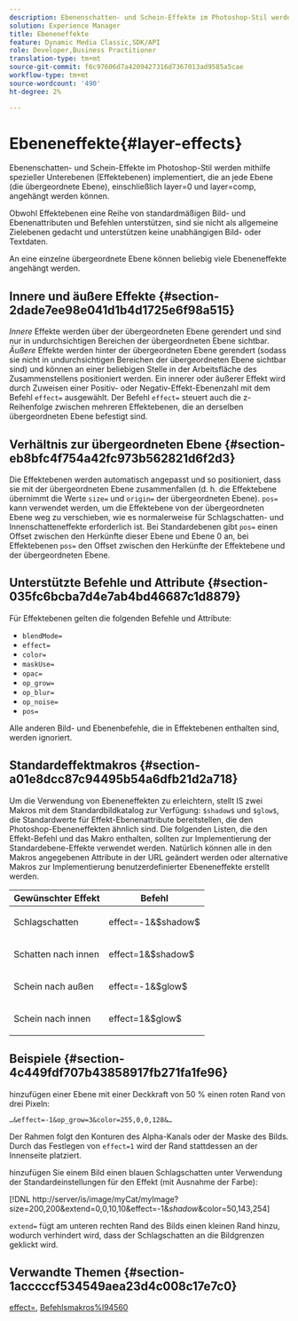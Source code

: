 ```yaml
---
description: Ebenenschatten- und Schein-Effekte im Photoshop-Stil werden mithilfe spezieller Unterebenen (Effektebenen) implementiert, die an jede Ebene (die übergeordnete Ebene), einschließlich layer=0 und layer=comp, angehängt werden können.
solution: Experience Manager
title: Ebeneneffekte
feature: Dynamic Media Classic,SDK/API
role: Developer,Business Practitioner
translation-type: tm+mt
source-git-commit: f6c97606d7a4209427316d7367013ad9585a5cae
workflow-type: tm+mt
source-wordcount: '490'
ht-degree: 2%

---
```



# Ebeneneffekte{#layer-effects}

Ebenenschatten- und Schein-Effekte im Photoshop-Stil werden mithilfe spezieller Unterebenen (Effektebenen) implementiert, die an jede Ebene (die übergeordnete Ebene), einschließlich layer=0 und layer=comp, angehängt werden können.

Obwohl Effektebenen eine Reihe von standardmäßigen Bild- und Ebenenattributen und Befehlen unterstützen, sind sie nicht als allgemeine Zielebenen gedacht und unterstützen keine unabhängigen Bild- oder Textdaten.

An eine einzelne übergeordnete Ebene können beliebig viele Ebeneneffekte angehängt werden.

## Innere und äußere Effekte {#section-2dade7ee98e041d1b4d1725e6f98a515}

*Innere* Effekte werden über der übergeordneten Ebene gerendert und sind nur in undurchsichtigen Bereichen der übergeordneten Ebene sichtbar. *Äußere* Effekte werden hinter der übergeordneten Ebene gerendert (sodass sie nicht in undurchsichtigen Bereichen der übergeordneten Ebene sichtbar sind) und können an einer beliebigen Stelle in der Arbeitsfläche des Zusammenstellens positioniert werden. Ein innerer oder äußerer Effekt wird durch Zuweisen einer Positiv- oder Negativ-Effekt-Ebenenzahl mit dem Befehl `effect=` ausgewählt. Der Befehl `effect=` steuert auch die z-Reihenfolge zwischen mehreren Effektebenen, die an derselben übergeordneten Ebene befestigt sind.

## Verhältnis zur übergeordneten Ebene {#section-eb8bfc4f754a42fc973b562821d6f2d3}

Die Effektebenen werden automatisch angepasst und so positioniert, dass sie mit der übergeordneten Ebene zusammenfallen (d. h. die Effektebene übernimmt die Werte `size=` und `origin=` der übergeordneten Ebene). `pos=` kann verwendet werden, um die Effektebene von der übergeordneten Ebene weg zu verschieben, wie es normalerweise für Schlagschatten- und Innenschatteneffekte erforderlich ist. Bei Standardebenen gibt `pos=` einen Offset zwischen den Herkünfte dieser Ebene und Ebene 0 an, bei Effektebenen `pos=` den Offset zwischen den Herkünfte der Effektebene und der übergeordneten Ebene.

## Unterstützte Befehle und Attribute {#section-035fc6bcba7d4e7ab4bd46687c1d8879}

Für Effektebenen gelten die folgenden Befehle und Attribute:

* `blendMode=`
* `effect=`
* `color=`
* `maskUse=`
* `opac=`
* `op_grow=`
* `op_blur=`
* `op_noise=`
* `pos=`

Alle anderen Bild- und Ebenenbefehle, die in Effektebenen enthalten sind, werden ignoriert.

## Standardeffektmakros {#section-a01e8dcc87c94495b54a6dfb21d2a718}

Um die Verwendung von Ebeneneffekten zu erleichtern, stellt IS zwei Makros mit dem Standardbildkatalog zur Verfügung: `$shadow$` und `$glow$`, die Standardwerte für Effekt-Ebenenattribute bereitstellen, die den Photoshop-Ebeneneffekten ähnlich sind. Die folgenden Listen, die den Effekt-Befehl und das Makro enthalten, sollten zur Implementierung der Standardebene-Effekte verwendet werden. Natürlich können alle in den Makros angegebenen Attribute in der URL geändert werden oder alternative Makros zur Implementierung benutzerdefinierter Ebeneneffekte erstellt werden.

<table id="table_8089C41AD1F24223A58C7DD8F4DDF73C"> 
 <thead> 
  <tr> 
   <th class="entry"> <b> Gewünschter Effekt</b> </th> 
   <th class="entry"> <b> Befehl</b> </th> 
  </tr> 
 </thead>
 <tbody> 
  <tr> 
   <td> <p> Schlagschatten </p> </td> 
   <td> <p> <span class="codeph"> effect=-1&amp;$shadow$</span> </p> </td> 
  </tr> 
  <tr> 
   <td> <p> Schatten nach innen </p> </td> 
   <td> <p> <span class="codeph"> effect=1&amp;$shadow$</span> </p> </td> 
  </tr> 
  <tr> 
   <td> <p> Schein nach außen </p> </td> 
   <td> <p> <span class="codeph"> effect=-1&amp;$glow$</span> </p> </td> 
  </tr> 
  <tr> 
   <td> <p> Schein nach innen </p> </td> 
   <td> <p> <span class="codeph"> effect=1&amp;$glow$</span> </p> </td> 
  </tr> 
 </tbody> 
</table>

## Beispiele {#section-4c449fdf707b43858917fb271fa1fe96}

hinzufügen einer Ebene mit einer Deckkraft von 50 % einen roten Rand von drei Pixeln:

`…&effect=-1&op_grow=3&color=255,0,0,128&…`

Der Rahmen folgt den Konturen des Alpha-Kanals oder der Maske des Bilds. Durch das Festlegen von `effect=1` wird der Rand stattdessen an der Innenseite platziert.

hinzufügen Sie einem Bild einen blauen Schlagschatten unter Verwendung der Standardeinstellungen für den Effekt (mit Ausnahme der Farbe):

[!DNL http://server/is/image/myCat/myImage?size=200,200&extend=0,0,10,10&effect=-1&$shadow$&color=50,143,254]

`extend=` fügt am unteren rechten Rand des Bilds einen kleinen Rand hinzu, wodurch verhindert wird, dass der Schlagschatten an die Bildgrenzen geklickt wird.

## Verwandte Themen {#section-1acccccf534549aea23d4c008c17e7c0}

[effect=](../../../../../is-api/http-ref/image-serving-api-ref/c-http-protocol-reference/c-command-reference/r-effect.md#reference-b1296c4afed047fb921bbc1e33752135),  [Befehlsmakros%l94560](../../../../../is-api/http-ref/image-serving-api-ref/c-http-protocol-reference/c-syntax-and-features/r-is-http-command-macros.md#reference-ea2a9571c65a46da83eca27d0013cbf9)
